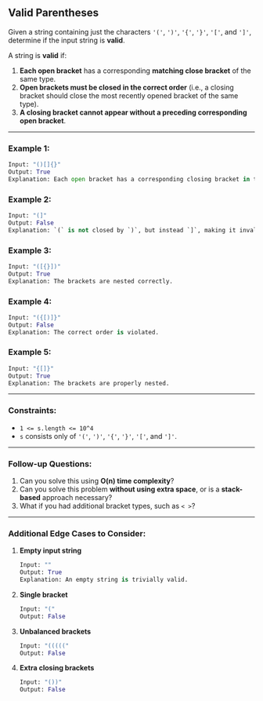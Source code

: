 ## **Valid Parentheses**

Given a string containing just the characters `'('`, `')'`, `'{'`, `'}'`, `'['`, and `']'`, determine if the input string is **valid**.

A string is **valid** if:
1. **Each open bracket** has a corresponding **matching close bracket** of the same type.
2. **Open brackets must be closed in the correct order** (i.e., a closing bracket should close the most recently opened bracket of the same type).
3. **A closing bracket cannot appear without a preceding corresponding open bracket**.

---

### **Example 1:**
```python
Input: "()[]{}"
Output: True
Explanation: Each open bracket has a corresponding closing bracket in the correct order.
```

### **Example 2:**
```python
Input: "(]"
Output: False
Explanation: `(` is not closed by `)`, but instead `]`, making it invalid.
```

### **Example 3:**
```python
Input: "([{}])"
Output: True
Explanation: The brackets are nested correctly.
```

### **Example 4:**
```python
Input: "({[)]}"
Output: False
Explanation: The correct order is violated.
```

### **Example 5:**
```python
Input: "{[]}"
Output: True
Explanation: The brackets are properly nested.
```

---

### **Constraints:**
- `1 <= s.length <= 10^4`
- `s` consists only of `'('`, `')'`, `'{'`, `'}'`, `'['`, and `']'`.

---

### **Follow-up Questions:**
1. Can you solve this using **O(n) time complexity**?
2. Can you solve this problem **without using extra space**, or is a **stack-based** approach necessary?
3. What if you had additional bracket types, such as `< >`?

---

### **Additional Edge Cases to Consider:**
1. **Empty input string**
   ```python
   Input: ""
   Output: True
   Explanation: An empty string is trivially valid.
   ```
2. **Single bracket**
   ```python
   Input: "("
   Output: False
   ```
3. **Unbalanced brackets**
   ```python
   Input: "((((("
   Output: False
   ```
4. **Extra closing brackets**
   ```python
   Input: "())"
   Output: False
   ```
